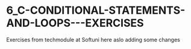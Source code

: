 # 6_C-CONDITIONAL-STATEMENTS-AND-LOOPS---EXERCISES
Exercises from techmodule at Softuni
here aslo adding some changes